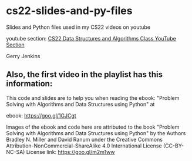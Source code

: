 # cs22-slides-and-py-files
Slides and Python files used in my CS22 videos on youtube

youtube section:  [CS22 Data Structures and Algorithms Class YouTube Section](https://www.youtube.com/user/gjenkinslbcc/playlists?shelf_id=2&view=50&sort=dd)


Gerry Jenkins

Also, the first video in the playlist has this information:
------------

This code and slides are to help you when reading the ebook: "Problem Solving with Algorithms and Data Structures using Python" at

ebook:  https://goo.gl/1GJCgt

Images of the ebook and code here are attributed to the book "Problem Solving with Algorithms and Data Structures using Python" by the Authors Bradley N. Miller and David Ranum under the Creative Commons Attribution-NonCommercial-ShareAlike 4.0 International License (CC-BY-NC-SA)  License link: https://goo.gl/m2m1ww
